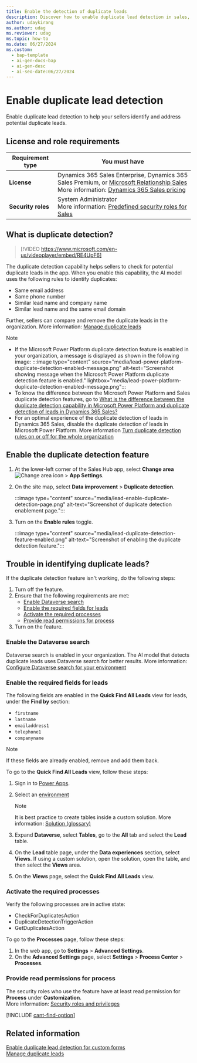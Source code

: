 ```yaml
---
title: Enable the detection of duplicate leads
description: Discover how to enable duplicate lead detection in sales, helping sellers identify and address potential duplicates for improved efficiency.
author: udaykirang
ms.author: udag
ms.reviewer: udag
ms.topic: how-to
ms.date: 06/27/2024
ms.custom:
  - bap-template
  - ai-gen-docs-bap
  - ai-gen-desc
  - ai-seo-date:06/27/2024
---
```


# Enable duplicate lead detection 

Enable duplicate lead detection to help your sellers identify and address potential duplicate leads.

## License and role requirements
| Requirement type | You must have |  
|-----------------------|---------|
| **License** | Dynamics 365 Sales Enterprise, Dynamics 365 Sales Premium, or [Microsoft Relationship Sales](https://dynamics.microsoft.com/en-in/sales/relationship-sales/) <br>More information: [Dynamics 365 Sales pricing](https://dynamics.microsoft.com/sales/pricing/) |
| **Security roles** | System Administrator <br> More information: [Predefined security roles for Sales](security-roles-for-sales.md)|

## What is duplicate detection?

>[!VIDEO https://www.microsoft.com/en-us/videoplayer/embed/RE4UpF6]

The duplicate detection capability helps sellers to check for potential duplicate leads in the app. When you enable this capability, the AI model uses the following rules to identify duplicates:

- Same email address  
- Same phone number  
- Similar lead name and company name  
- Similar lead name and the same email domain  

Further, sellers can compare and remove the duplicate leads in the organization. More information: [Manage duplicate leads](manage-duplicate-leads.md)

>[!NOTE]
>- If the Microsoft Power Platform duplicate detection feature is enabled in your organization, a message is displayed as shown in the following image: 
>:::image type="content" source="media/lead-power-platform-duplicate-detection-enabled-message.png" alt-text="Screenshot showing message when the Microsoft Power Platform duplicate detection feature is enabled." lightbox="media/lead-power-platform-duplicate-detection-enabled-message.png":::
>- To know the difference between the Microsoft Power Platform and Sales duplicate detection features, go to [What is the difference between the duplicate detection capability in Microsoft Power Platform and duplicate detection of leads in Dynamics 365 Sales?](faq-lead.md#whats-the-difference-between-the-duplicate-detection-capability-in-power-platform-and-dynamics-365-sales)
>- For an optimal experience of the duplicate detection of leads in Dynamics 365 Sales, disable the duplicate detection of leads in Microsoft Power Platform. More information [Turn duplicate detection rules on or off for the whole organization](/power-platform/admin/turn-duplicate-detection-rules-off-whole-organization)  

## Enable the duplicate detection feature

1. At the lower-left corner of the Sales Hub app, select **Change area** ![Change area icon](media/change-area-icon.png) > **App Settings**.
1. On the site map, select **Data improvement** > **Duplicate detection**.

    :::image type="content" source="media/lead-enable-duplicate-detection-page.png" alt-text="Screenshot of duplicate detection enablement page.":::

1. Turn on the **Enable rules** toggle.

    :::image type="content" source="media/lead-duplicate-detection-feature-enabled.png" alt-text="Screenshot of enabling the duplicate detection feature.":::

## Trouble in identifying duplicate leads?

If the duplicate detection feature isn't working, do the following steps:  

1. Turn off the feature.
1. Ensure that the following requirements are met:
    - [Enable Dataverse search](#enable-the-dataverse-search)
    - [Enable the required fields for leads](#enable-the-required-fields-for-leads)
    - [Activate the required processes](#activate-the-required-processes)
    - [Provide read permissions for process](#provide-read-permissions-for-process)
1. Turn on the feature.

### Enable the Dataverse search

Dataverse search is enabled in your organization. The AI model that detects duplicate leads uses Dataverse search for better results. More information: [Configure Dataverse search for your environment](/power-platform/admin/configure-relevance-search-organization)   
 
### Enable the required fields for leads  

The following fields are enabled in the **Quick Find All Leads** view for leads, under the **Find by** section: 
- `firstname`
- `lastname`
- `emailaddress1`
- `telephone1`
- `companyname`  

>[!NOTE]
>If these fields are already enabled, remove and add them back.

To go to the **Quick Find All Leads** view, follow these steps:

1. Sign in to [Power Apps](https://make.powerapps.com/?utm_source=padocs&utm_medium=linkinadoc&utm_campaign=referralsfromdoc).
1. Select an [environment](/power-apps/maker/model-driven-apps/model-driven-app-glossary#environment)
        
    > [!NOTE]
    > It is best practice to create tables inside a custom solution. More information: [Solution (glossary)](/power-apps/maker/model-driven-apps/model-driven-app-glossary#solution)

1. Expand **Dataverse**, select **Tables**, go to the **All** tab and select the **Lead** table.   
1. On the **Lead** table page, under the **Data experiences** section, select **Views**.  If using a custom solution, open the solution, open the table, and then select the **Views** area.  
1. On the **Views** page, select the **Quick Find All Leads** view.   

### Activate the required processes

Verify the following processes are in active state:
- CheckForDuplicatesAction
- DuplicateDetectionTriggerAction  
- GetDuplicatesAction

To go to the **Processes** page, follow these steps:     

1. In the web app, go to **Settings** > **Advanced Settings**.
2. On the **Advanced Settings** page, select **Settings** > **Process Center** > **Processes**.

### Provide read permissions for process

The security roles who use the feature have at least read permission for **Process** under **Customization**.  
More information: [Security roles and privileges](/power-platform/admin/security-roles-privileges) 

[!INCLUDE [cant-find-option](../includes/cant-find-option.md)]

## Related information

[Enable duplicate lead detection for custom forms](enable-duplicate-detection-custom-forms.md)   
[Manage duplicate leads](manage-duplicate-leads.md)  
